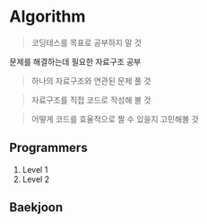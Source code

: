 # Algorithm
> 코딩테스를 목표로 공부하지 말 것

 문제를 해결하는데 필요한 자료구조 공부

> 하나의 자료구조와 연관된 문제 풀 것

> 자료구조를 직접 코드로 작성해 볼 것

> 어떻게 코드를 효율적으로 짤 수 있을지 고민해볼 것 

## Programmers
  1. Level 1
  2. Level 2
  
## Baekjoon
